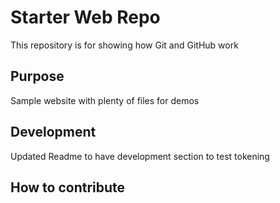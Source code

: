 # Starter Web Repo

This repository is for showing how Git and GitHub work

## Purpose

Sample website with plenty of files for demos

## Development

Updated Readme to have development section to test tokening

## How to contribute